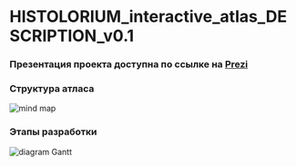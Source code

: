 # HISTOLORIUM_interactive_atlas_DESCRIPTION_v0.1  
### Презентация проекта доступна по ссылке на [Prezi](https://prezi.com/p/2m3cokrh_tlp/)  

### Структура атласа   
![mind map](Untitled.jpg)  

### Этапы разработки  
![diagram Gantt](DG.jpg)  
